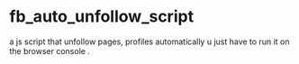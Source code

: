 # fb_auto_unfollow_script
a js script that unfollow pages, profiles automatically u just have to run it on the browser console .
